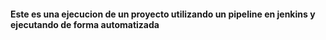#### Este es una ejecucion de un proyecto utilizando un pipeline en jenkins y ejecutando de forma automatizada
